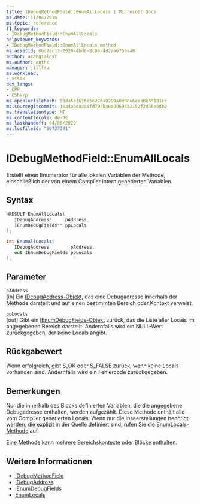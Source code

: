 ```yaml
---
title: IDebugMethodField::EnumAllLocals | Microsoft Docs
ms.date: 11/04/2016
ms.topic: reference
f1_keywords:
- IDebugMethodField::EnumAllLocals
helpviewer_keywords:
- IDebugMethodField::EnumAllLocals method
ms.assetid: 0bc7cc13-2628-4bd8-8c06-4d2aa6755ea8
author: acangialosi
ms.author: anthc
manager: jillfra
ms.workload:
- vssdk
dev_langs:
- CPP
- CSharp
ms.openlocfilehash: 50da5af616c56276a0299a0d08e6eeb0b88181cc
ms.sourcegitcommit: 16a4a5da4a4fd795b46a0869ca2152f2d36e6db2
ms.translationtype: MT
ms.contentlocale: de-DE
ms.lasthandoff: 04/06/2020
ms.locfileid: "80727341"
---
```

# <a name="idebugmethodfieldenumalllocals"></a>IDebugMethodField::EnumAllLocals
Erstellt einen Enumerator für alle lokalen Variablen der Methode, einschließlich der von einem Compiler intern generierten Variablen.

## <a name="syntax"></a>Syntax

```cpp
HRESULT EnumAllLocals( 
   IDebugAddress*     pAddress,
   IEnumDebugFields** ppLocals
);
```

```csharp
int EnumAllLocals(
   IDebugAddress        pAddress,
   out IEnumDebugFields ppLocals
);
```

## <a name="parameters"></a>Parameter
`pAddress`\
[in] Ein [IDebugAddress-Objekt,](../../../extensibility/debugger/reference/idebugaddress.md) das eine Debugadresse innerhalb der Methode darstellt und auf einen bestimmten Bereich oder Kontext verweist.

`ppLocals`\
[out] Gibt ein [IEnumDebugFields-Objekt](../../../extensibility/debugger/reference/ienumdebugfields.md) zurück, das die Liste aller Locals im angegebenen Bereich darstellt. Andernfalls wird ein NULL-Wert zurückgegeben, der keine Locals angibt.

## <a name="return-value"></a>Rückgabewert
 Wenn erfolgreich, gibt S_OK oder S_FALSE zurück, wenn keine Locals vorhanden sind. Andernfalls wird ein Fehlercode zurückgegeben.

## <a name="remarks"></a>Bemerkungen
 Nur die innerhalb des Blocks definierten Variablen, die die angegebene Debugadresse enthalten, werden aufgezählt. Diese Methode enthält alle vom Compiler generierten Locals. Wenn nur die Inseerstellungen benötigt werden, die explizit in der Quelle definiert sind, rufen Sie die [EnumLocals-Methode](../../../extensibility/debugger/reference/idebugmethodfield-enumlocals.md) auf.

 Eine Methode kann mehrere Bereichskontexte oder Blöcke enthalten.

## <a name="see-also"></a>Weitere Informationen
- [IDebugMethodField](../../../extensibility/debugger/reference/idebugmethodfield.md)
- [IDebugAddress](../../../extensibility/debugger/reference/idebugaddress.md)
- [IEnumDebugFields](../../../extensibility/debugger/reference/ienumdebugfields.md)
- [EnumLocals](../../../extensibility/debugger/reference/idebugmethodfield-enumlocals.md)
